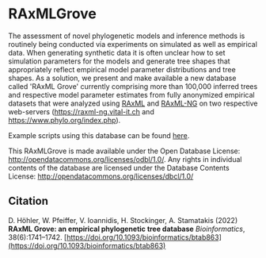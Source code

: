 # RAxMLGrove

The assessment of novel phylogenetic models and inference methods is routinely being conducted via experiments on simulated as well as empirical data. When generating synthetic data it is often unclear how to 
set simulation parameters for the models and generate tree shapes that appropriately reflect empirical model parameter distributions and tree shapes.
As a solution, we present and make available a new database 
called 'RAxML Grove' currently comprising more than 100,000 inferred trees and respective model parameter estimates from fully anonymized empirical datasets that were analyzed using [RAxML](https://github.com/stamatak/standard-RAxML) and [RAxML-NG](https://github.com/amkozlov/raxml-ng) on two respective web-servers (https://raxml-ng.vital-it.ch and https://www.phylo.org/index.php).

Example scripts using this database can be found [here](https://github.com/angtft/RAxMLGroveScripts).

This RAxMLGrove is made available under the Open Database License: http://opendatacommons.org/licenses/odbl/1.0/. Any rights in individual contents of the database are licensed under the Database Contents License: http://opendatacommons.org/licenses/dbcl/1.0/

## Citation

D. Höhler, W. Pfeiffer, V. Ioannidis, H. Stockinger, A. Stamatakis (2022)
**RAxML Grove: an empirical phylogenetic tree database**
*Bioinformatics*, 38(6):1741–1742.
[https://doi.org/10.1093/bioinformatics/btab863](https://doi.org/10.1093/bioinformatics/btab863)
